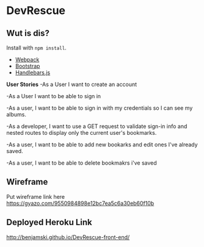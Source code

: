 # DevRescue


## Wut is dis?

Install with `npm install`.

-   [Webpack](https://webpack.github.io)
-   [Bootstrap](http://getbootstrap.com)
-   [Handlebars.js](http://handlebarsjs.com)


__User Stories__
-As a User I want to create an account

-As a User I want to  be able to sign in

-As a user, I want to be able to sign in with my credentials so I can see my albums.

-As a developer, I want to use a GET request to validate sign-in info and nested routes to display only the current user's bookmarks.

-As a user, I want to be able to add new bookarks and edit ones I've already saved.

-As a user, I want to be able to delete bookmakrs i've saved




## Wireframe
Put wireframe link here
https://gyazo.com/9550984898e12bc7ea5c6a30eb60f10b

## Deployed Heroku Link
http://benjamski.github.io/DevRescue-front-end/
